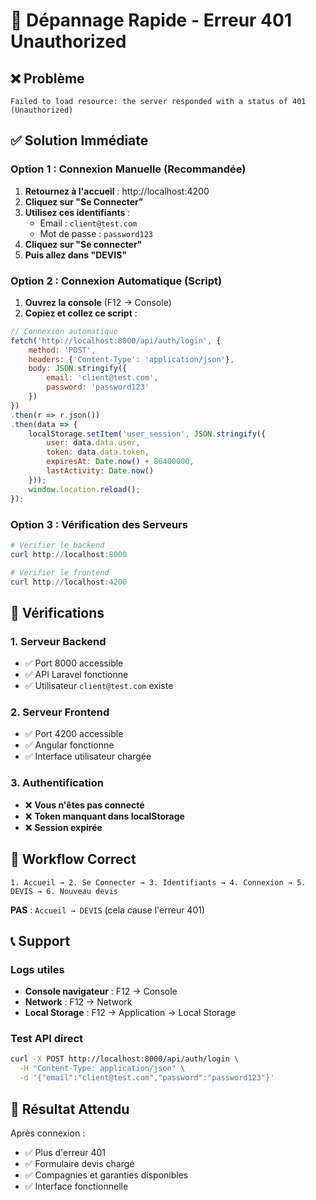 # 🚨 Dépannage Rapide - Erreur 401 Unauthorized

## ❌ **Problème**
```
Failed to load resource: the server responded with a status of 401 (Unauthorized)
```

## ✅ **Solution Immédiate**

### **Option 1 : Connexion Manuelle (Recommandée)**
1. **Retournez à l'accueil** : http://localhost:4200
2. **Cliquez sur "Se Connecter"**
3. **Utilisez ces identifiants** :
   - Email : `client@test.com`
   - Mot de passe : `password123`
4. **Cliquez sur "Se connecter"**
5. **Puis allez dans "DEVIS"**

### **Option 2 : Connexion Automatique (Script)**
1. **Ouvrez la console** (F12 → Console)
2. **Copiez et collez ce script** :
```javascript
// Connexion automatique
fetch('http://localhost:8000/api/auth/login', {
    method: 'POST',
    headers: {'Content-Type': 'application/json'},
    body: JSON.stringify({
        email: 'client@test.com',
        password: 'password123'
    })
})
.then(r => r.json())
.then(data => {
    localStorage.setItem('user_session', JSON.stringify({
        user: data.data.user,
        token: data.data.token,
        expiresAt: Date.now() + 86400000,
        lastActivity: Date.now()
    }));
    window.location.reload();
});
```

### **Option 3 : Vérification des Serveurs**
```powershell
# Vérifier le backend
curl http://localhost:8000

# Vérifier le frontend  
curl http://localhost:4200
```

## 🔧 **Vérifications**

### **1. Serveur Backend**
- ✅ Port 8000 accessible
- ✅ API Laravel fonctionne
- ✅ Utilisateur `client@test.com` existe

### **2. Serveur Frontend**
- ✅ Port 4200 accessible
- ✅ Angular fonctionne
- ✅ Interface utilisateur chargée

### **3. Authentification**
- ❌ **Vous n'êtes pas connecté**
- ❌ **Token manquant dans localStorage**
- ❌ **Session expirée**

## 🎯 **Workflow Correct**

```
1. Accueil → 2. Se Connecter → 3. Identifiants → 4. Connexion → 5. DEVIS → 6. Nouveau devis
```

**PAS** : `Accueil → DEVIS` (cela cause l'erreur 401)

## 📞 **Support**

### **Logs utiles**
- **Console navigateur** : F12 → Console
- **Network** : F12 → Network
- **Local Storage** : F12 → Application → Local Storage

### **Test API direct**
```bash
curl -X POST http://localhost:8000/api/auth/login \
  -H "Content-Type: application/json" \
  -d '{"email":"client@test.com","password":"password123"}'
```

## 🎉 **Résultat Attendu**

Après connexion :
- ✅ Plus d'erreur 401
- ✅ Formulaire devis chargé
- ✅ Compagnies et garanties disponibles
- ✅ Interface fonctionnelle







